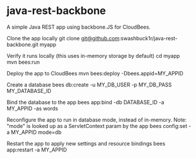 java-rest-backbone
==================

A simple Java REST app using backbone.JS for CloudBees.

Clone the app locally
    git clone git@github.com:swashbuck1r/java-rest-backbone.git myapp

Verify it runs locally (this uses in-memory storage by default)
    cd myapp
    mvn bees:run

Deploy the app to CloudBees
    mvn bees:deploy -Dbees.appid=MY_APPID

Create a database
    bees db:create -u MY_DB_USER -p MY_DB_PASS MY_DATABASE_ID

Bind the database to the app
    bees app:bind -db DATABASE_ID -a MY_APPID -as words

Reconfigure the app to run in database mode, instead of in-memory.
Note: "mode" is looked up as a ServletContext param by the app
    bees config:set -a MY_APPID mode=db

Restart the app to apply new settings and resource bindings
    bees app:restart -a MY_APPID
